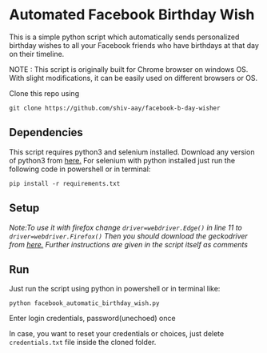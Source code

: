 # Automated Facebook Birthday Wish
This is a simple python script which automatically sends personalized birthday wishes to all your Facebook friends who have birthdays at that day on their timeline.

NOTE : This script is originally built for Chrome browser on windows OS. With slight modifications, it can be easily used on different browsers or OS.

Clone this repo using 
```
git clone https://github.com/shiv-aay/facebook-b-day-wisher
```
## Dependencies

This script requires python3 and selenium installed. Download any version of python3 from <a href="https://www.python.org/downloads/">here.</a> For selenium with python installed just run the following code in powershell or in terminal:

```
pip install -r requirements.txt
```

## Setup

<i>Note:To use it with firefox change ```driver=webdriver.Edge()``` in line 11 to  ```driver=webdriver.Firefox()``` Then you should download the geckodriver from <a href="https://github.com/mozilla/geckodriver/releases">here.</a>
 Further instructions are given in the script itself as comments
 </i>

## Run

Just run the script using python in powershell or in terminal like:

```
python facebook_automatic_birthday_wish.py
```
Enter login credentials, password(unechoed) once

In case, you want to reset your credentials or choices, just delete `credentials.txt` file inside the cloned folder.
